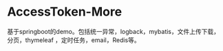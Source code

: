 # AccessToken-More
基于springboot的demo。包括统一异常，logback，mybatis，文件上传下载，分页，thymeleaf ，定时任务，email，Redis等。
